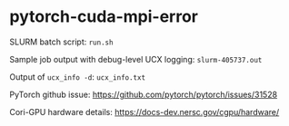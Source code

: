 # pytorch-cuda-mpi-error

SLURM batch script: `run.sh`

Sample job output with debug-level UCX logging: `slurm-405737.out`

Output of `ucx_info -d`: `ucx_info.txt`

PyTorch github issue: https://github.com/pytorch/pytorch/issues/31528

Cori-GPU hardware details: https://docs-dev.nersc.gov/cgpu/hardware/
